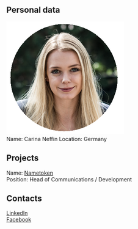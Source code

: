 ## Personal data
![ photo](../people/photo/carina_neffin.png)  
Name: Carina Neffin 
Location: Germany
## Projects 
Name: [Nametoken](../projects/nametoken.md)  
Position:  Head of Communications / Development
## Contacts
[LinkedIn](https://www.facebook.com/carina.neffin)  
[Facebook](https://www.facebook.com/carina.neffin)  
